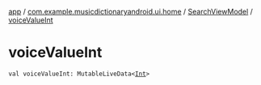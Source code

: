 [app](../../index.md) / [com.example.musicdictionaryandroid.ui.home](../index.md) / [SearchViewModel](index.md) / [voiceValueInt](./voice-value-int.md)

# voiceValueInt

`val voiceValueInt: MutableLiveData<`[`Int`](https://kotlinlang.org/api/latest/jvm/stdlib/kotlin/-int/index.html)`>`
